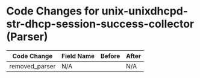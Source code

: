 # Code Changes for unix-unixdhcpd-str-dhcp-session-success-collector (Parser)

| Code Change | Field Name | Before | After |
|-------------|------------|--------|-------|
| removed_parser | N/A |  | N/A |